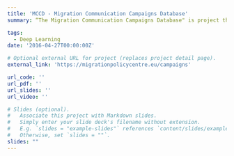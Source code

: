 ```yaml
---
title: 'MCCD - Migration Communication Campaigns Database'
summary: “The Migration Communication Campaigns Database" is project that consists of an interactive and open source database with 301 migration communication campaigns conducted across Europe between 2012 and 2022. The database is a useful too to explore, inform, and improve migration communication.

tags:
  - Deep Learning
date: '2016-04-27T00:00:00Z'

# Optional external URL for project (replaces project detail page).
external_link: 'https://migrationpolicycentre.eu/campaigns'

url_code: ''
url_pdf: ''
url_slides: ''
url_video: ''

# Slides (optional).
#   Associate this project with Markdown slides.
#   Simply enter your slide deck's filename without extension.
#   E.g. `slides = "example-slides"` references `content/slides/example-slides.md`.
#   Otherwise, set `slides = ""`.
slides: ""
---
```


